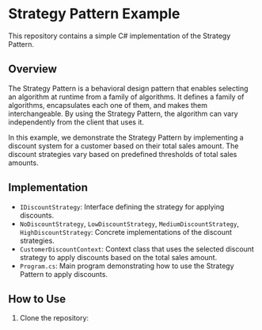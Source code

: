 # Strategy Pattern Example

This repository contains a simple C# implementation of the Strategy Pattern.

## Overview

The Strategy Pattern is a behavioral design pattern that enables selecting an algorithm at runtime from a family of algorithms. It defines a family of algorithms, encapsulates each one of them, and makes them interchangeable. By using the Strategy Pattern, the algorithm can vary independently from the client that uses it.

In this example, we demonstrate the Strategy Pattern by implementing a discount system for a customer based on their total sales amount. The discount strategies vary based on predefined thresholds of total sales amounts.

## Implementation

- `IDiscountStrategy`: Interface defining the strategy for applying discounts.
- `NoDiscountStrategy`, `LowDiscountStrategy`, `MediumDiscountStrategy`, `HighDiscountStrategy`: Concrete implementations of the discount strategies.
- `CustomerDiscountContext`: Context class that uses the selected discount strategy to apply discounts based on the total sales amount.
- `Program.cs`: Main program demonstrating how to use the Strategy Pattern to apply discounts.

## How to Use

1. Clone the repository:
